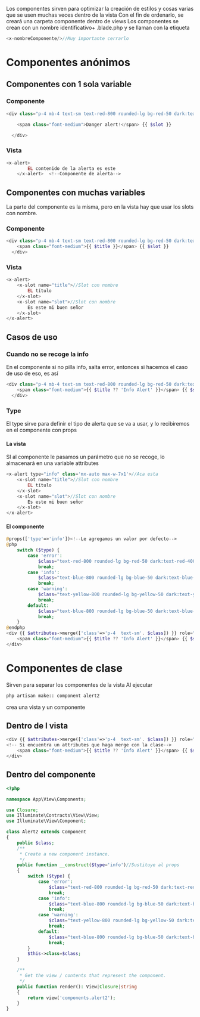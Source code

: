 Los componentes sirven para optimizar la creación de estilos y cosas varias que se usen muchas veces dentro de la vista
Con el fin de ordenarlo, se creará una carpeta componente dentro de views
Los componentes se crean con un nombre identificativo+ .blade.php y se llaman con la etiqueta
```php
<x-nombreComponente/>//Muy importante cerrarlo 
```
# Componentes anónimos
## Componentes con 1 sola variable
### Componente
```php
<div class="p-4 mb-4 text-sm text-red-800 rounded-lg bg-red-50 dark:text-red-400" role="alert">

    <span class="font-medium">Danger alert!</span> {{ $slot }}

  </div>
```
### Vista
```php
<x-alert>
        EL contenido de la alerta es este
    </x-alert>  <!--Componente de alerta-->
```
## Componentes con muchas variables
La parte del componente es la misma, pero en la vista hay que usar los slots con nombre.
### Componente
```php
<div class="p-4 mb-4 text-sm text-red-800 rounded-lg bg-red-50 dark:text-red-400" role="alert">
    <span class="font-medium">{{ $title }}</span> {{ $slot }}
  </div>
```
### Vista
```php
<x-alert>
	<x-slot name="title">//Slot con nombre
		EL título
	</x-slot>
	<x-slot name="slot">//Slot con nombre
		Es este mi buen señor
	</x-slot>
</x-alert>  
```
## Casos de uso
### Cuando no se recoge la info
En el componente si no pilla info, salta error, entonces si hacemos el caso de uso de eso, es así
```php
<div class="p-4 mb-4 text-sm text-red-800 rounded-lg bg-red-50 dark:text-red-400" role="alert">
    <span class="font-medium">{{ $title ?? 'Info Alert' }}</span> {{ $slot ?? 'No se que falló la verdad' }}
  </div>
```
### Type
El type sirve para definir el tipo de alerta que se va a usar, y lo recibiremos en el componente con props
#### La vista
SI al componente le pasamos un parámetro que no se recoge, lo almacenará en una variable attributes
```php
<x-alert type="info" class='mx-auto max-w-7x1'>//Aca esta
	<x-slot name="title">//Slot con nombre
		EL título
	</x-slot>
	<x-slot name="slot">//Slot con nombre
		Es este mi buen señor
	</x-slot>
</x-alert> 
```
#### El componente
```php
@props(['type'=>'info'])<!--Le agregamos un valor por defecto-->
@php
    switch ($type) {
        case 'error':
            $class="text-red-800 rounded-lg bg-red-50 dark:text-red-400";
            break;
        case 'info':
            $class="text-blue-800 rounded-lg bg-blue-50 dark:text-blue-400";
            break;
        case 'warning':
            $class="text-yellow-800 rounded-lg bg-yellow-50 dark:text-yellow-400";
            break;
        default:
            $class="text-blue-800 rounded-lg bg-blue-50 dark:text-blue-400";
            break;
    }
@endphp
<div {{ $attributes->merge(['class'=>'p-4  text-sm'. $class]) }} role="alert"><!-- Si encuentra un attributes que haga merge con la clase-->
    <span class="font-medium">{{ $title ?? 'Info Alert' }}</span> {{ $slot  }}
</div>
```
# Componentes de clase
Sirven para separar los componentes de la vista
Al ejecutar 
```cmd
php artisan make:: component alert2
```
crea una vista y un componente
## Dentro de l vista
```php
<div {{ $attributes->merge(['class'=>'p-4  text-sm'. $class]) }} role="alert">
<!-- Si encuentra un attributes que haga merge con la clase-->
    <span class="font-medium">{{ $title ?? 'Info Alert' }}</span> {{ $slot  }}
</div>
```
## Dentro del componente
```php
<?php

namespace App\View\Components;

use Closure;
use Illuminate\Contracts\View\View;
use Illuminate\View\Component;

class Alert2 extends Component
{
    public $class;
    /**
     * Create a new component instance.
     */
    public function __construct($type='info')//Sustituye al props
    {
        switch ($type) {
            case 'error':
                $class="text-red-800 rounded-lg bg-red-50 dark:text-red-400";
                break;
            case 'info':
                $class="text-blue-800 rounded-lg bg-blue-50 dark:text-blue-400";
                break;
            case 'warning':
                $class="text-yellow-800 rounded-lg bg-yellow-50 dark:text-yellow-400";
                break;
            default:
                $class="text-blue-800 rounded-lg bg-blue-50 dark:text-blue-400";
                break;
        }
        $this->class=$class;
    }

    /**
     * Get the view / contents that represent the component.
     */
    public function render(): View|Closure|string
    {
        return view('components.alert2');
    }
}

```